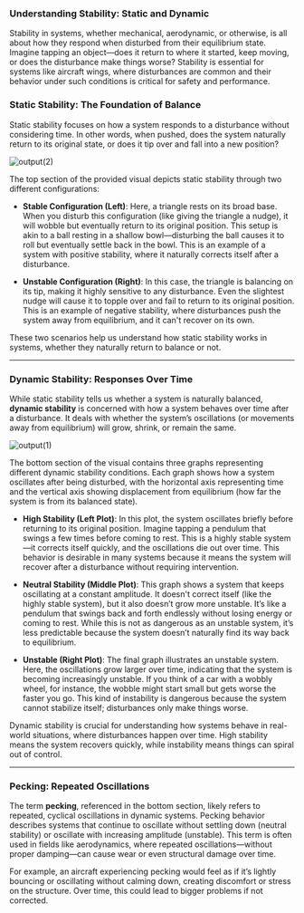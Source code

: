 
### Understanding Stability: Static and Dynamic

Stability in systems, whether mechanical, aerodynamic, or otherwise, is all about how they respond when disturbed from their equilibrium state. Imagine tapping an object—does it return to where it started, keep moving, or does the disturbance make things worse? Stability is essential for systems like aircraft wings, where disturbances are common and their behavior under such conditions is critical for safety and performance.

### Static Stability: The Foundation of Balance

Static stability focuses on how a system responds to a disturbance without considering time. In other words, when pushed, does the system naturally return to its original state, or does it tip over and fall into a new position?

![output(2)](https://github.com/user-attachments/assets/2d6d4d04-10bb-471f-bdc8-d52b4c2b3442)

The top section of the provided visual depicts static stability through two different configurations:

- **Stable Configuration (Left)**: Here, a triangle rests on its broad base. When you disturb this configuration (like giving the triangle a nudge), it will wobble but eventually return to its original position. This setup is akin to a ball resting in a shallow bowl—disturbing the ball causes it to roll but eventually settle back in the bowl. This is an example of a system with positive stability, where it naturally corrects itself after a disturbance.

- **Unstable Configuration (Right)**: In this case, the triangle is balancing on its tip, making it highly sensitive to any disturbance. Even the slightest nudge will cause it to topple over and fail to return to its original position. This is an example of negative stability, where disturbances push the system away from equilibrium, and it can't recover on its own.

These two scenarios help us understand how static stability works in systems, whether they naturally return to balance or not.

---

### Dynamic Stability: Responses Over Time

While static stability tells us whether a system is naturally balanced, **dynamic stability** is concerned with how a system behaves over time after a disturbance. It deals with whether the system’s oscillations (or movements away from equilibrium) will grow, shrink, or remain the same.

![output(1)](https://github.com/user-attachments/assets/9d665289-cc0b-4fcf-89aa-70dd33f7cd97)

The bottom section of the visual contains three graphs representing different dynamic stability conditions. Each graph shows how a system oscillates after being disturbed, with the horizontal axis representing time and the vertical axis showing displacement from equilibrium (how far the system is from its balanced state).

- **High Stability (Left Plot)**: In this plot, the system oscillates briefly before returning to its original position. Imagine tapping a pendulum that swings a few times before coming to rest. This is a highly stable system—it corrects itself quickly, and the oscillations die out over time. This behavior is desirable in many systems because it means the system will recover after a disturbance without requiring intervention.

- **Neutral Stability (Middle Plot)**: This graph shows a system that keeps oscillating at a constant amplitude. It doesn't correct itself (like the highly stable system), but it also doesn’t grow more unstable. It’s like a pendulum that swings back and forth endlessly without losing energy or coming to rest. While this is not as dangerous as an unstable system, it’s less predictable because the system doesn’t naturally find its way back to equilibrium.

- **Unstable (Right Plot)**: The final graph illustrates an unstable system. Here, the oscillations grow larger over time, indicating that the system is becoming increasingly unstable. If you think of a car with a wobbly wheel, for instance, the wobble might start small but gets worse the faster you go. This kind of instability is dangerous because the system cannot stabilize itself; disturbances only make things worse.

Dynamic stability is crucial for understanding how systems behave in real-world situations, where disturbances happen over time. High stability means the system recovers quickly, while instability means things can spiral out of control.

---

### Pecking: Repeated Oscillations

The term **pecking**, referenced in the bottom section, likely refers to repeated, cyclical oscillations in dynamic systems. Pecking behavior describes systems that continue to oscillate without settling down (neutral stability) or oscillate with increasing amplitude (unstable). This term is often used in fields like aerodynamics, where repeated oscillations—without proper damping—can cause wear or even structural damage over time.

For example, an aircraft experiencing pecking would feel as if it’s lightly bouncing or oscillating without calming down, creating discomfort or stress on the structure. Over time, this could lead to bigger problems if not corrected.


